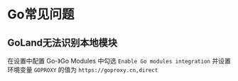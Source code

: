 # Go常见问题

## GoLand无法识别本地模块

在设置中配置 Go-》Go Modules 中勾选 `Enable Go modules integration` 并设置环境变量 `GOPROXY` 的值为 `https://goproxy.cn,direct`

